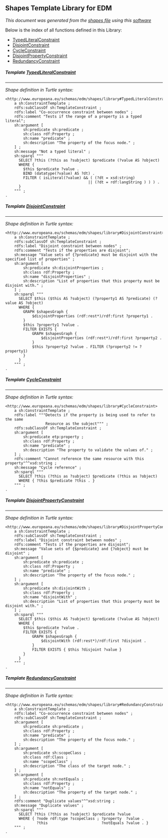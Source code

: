 
## Shapes Template Library for EDM
_This document was generated from the [shapes file](/shapes-edm/src/main/resources/etc/edm/shapes/library.ttl) using this [software](/shapes-doc)_

Below is the index of all functions defined in this Library:
- <a id="TypedLiteralConstraint" href="#TypedLiteralConstraint">TypedLiteralConstraint</a>
- <a id="DisjointConstraint" href="#DisjointConstraint">DisjointConstraint</a>
- <a id="CycleConstraint" href="#CycleConstraint">CycleConstraint</a>
- <a id="DisjointPropertyConstraint" href="#DisjointPropertyConstraint">DisjointPropertyConstraint</a>
- <a id="RedundancyConstraint" href="#RedundancyConstraint">RedundancyConstraint</a>

##### Template <a id="TypedLiteralConstraint" target="_blank" href="http://www.europeana.eu/schemas/edm/shapes/library#TypedLiteralConstraint">TypedLiteralConstraint</a>
------
_Shape definition in Turtle syntax:_

```
<http://www.europeana.eu/schemas/edm/shapes/library#TypedLiteralConstraint>
    a sh:ConstraintTemplate ;
    rdfs:subClassOf sh:TemplateConstraint ;
    rdfs:label "Co-occurrence constraint between nodes" ;
    rdfs:comment "Tests if the range of a property is a typed literal";
    sh:argument [
        sh:predicate sh:predicate ;
        sh:class rdf:Property ;
        sh:name "predicate" ;
        sh:description "The property of the focus node." ;
    ] ;
    sh:message "Not a typed literal" ;
    sh:sparql """
      SELECT ?this (?this as ?subject) $predicate (?value AS ?object)
      WHERE {
        $this $predicate ?value .
        BIND (datatype(?value) AS ?dt) .
        FILTER ( isLiteral(?value) && ( (?dt = xsd:string)
                                     || (?dt = rdf:langString ) ) ) .
      }
    """ ;
.
```

##### Template <a id="DisjointConstraint" target="_blank" href="http://www.europeana.eu/schemas/edm/shapes/library#DisjointConstraint">DisjointConstraint</a>
------
_Shape definition in Turtle syntax:_

```
<http://www.europeana.eu/schemas/edm/shapes/library#DisjointConstraint>
    a sh:ConstraintTemplate ;
    rdfs:subClassOf sh:TemplateConstraint ;
    rdfs:label "Disjoint constraint between nodes" ;
    rdfs:comment "Tests if the properties are disjoint";
    sh:message "Value sets of {?predicate} must be disjoint with the specified list of properties" ;
    sh:argument [
        sh:predicate sh:disjointProperties ;
        sh:class rdf:Property ;
        sh:name "disjointProperties" ;
        sh:description "List of properties that this property must be disjoint with." ;
    ] ;
    sh:sparql """
      SELECT $this ($this AS ?subject) (?property1 AS ?predicate) (?value AS ?object)
      WHERE {
        GRAPH $shapesGraph {
            $disjointProperties (rdf:rest*)/rdf:first ?property1 .
        }
        $this ?property1 ?value .
        FILTER EXISTS {
            GRAPH $shapesGraph {
                $disjointProperties (rdf:rest*)/rdf:first ?property2 .
            }
            $this ?property2 ?value . FILTER (?property2 != ?property1)
        }
      }
    """ ;
.
```

##### Template <a id="CycleConstraint" target="_blank" href="http://www.europeana.eu/schemas/edm/shapes/library#CycleConstraint">CycleConstraint</a>
------
_Shape definition in Turtle syntax:_

```
<http://www.europeana.eu/schemas/edm/shapes/library#CycleConstraint>
    a sh:ConstraintTemplate ;
    rdfs:label """Detects if the property is being used to refer to the same 
                  Resource as the subject""" ;
    rdfs:subClassOf sh:TemplateConstraint ;
    sh:argument [
        sh:predicate etp:property ;
        sh:class rdf:Property ;
        sh:name "predicate" ;
        sh:description "The property to validate the values of." ;
    ] ;
    rdfs:comment "Cannot reference the same resource with this property"^^xsd:string ;
    sh:message "Cycle reference" ;
    sh:sparql """
      SELECT ?this (?this as ?subject) $predicate (?this as ?object)
      WHERE { ?this $predicate ?this . }
    """ ;
.
```

##### Template <a id="DisjointPropertyConstraint" target="_blank" href="http://www.europeana.eu/schemas/edm/shapes/library#DisjointPropertyConstraint">DisjointPropertyConstraint</a>
------
_Shape definition in Turtle syntax:_

```
<http://www.europeana.eu/schemas/edm/shapes/library#DisjointPropertyConstraint>
    a sh:ConstraintTemplate ;
    rdfs:subClassOf sh:TemplateConstraint ;
    rdfs:label "Disjoint constraint between nodes" ;
    rdfs:comment "Tests if the properties are disjoint";
    sh:message "Value sets of {$predicate} and {?object} must be disjoint" ;
    sh:argument [
        sh:predicate sh:predicate ;
        sh:class rdf:Property ;
        sh:name "predicate" ;
        sh:description "The property of the focus node." ;
    ] ;
    sh:argument [
        sh:predicate sh:disjointWith ;
        sh:class rdf:Property ;
        sh:name "disjointWith" ;
        sh:description "List of properties that this property must be disjoint with." ;
    ] ;
    sh:sparql """
      SELECT $this ($this AS ?subject) $predicate (?value AS ?object)
      WHERE {
        $this $predicate ?value .
        FILTER EXISTS {
            GRAPH $shapesGraph {
                $disjointWith (rdf:rest*)/rdf:first ?disjoint .
            }
            FILTER EXISTS { $this ?disjoint ?value }
        }
      }
    """ ;
.
```

##### Template <a id="RedundancyConstraint" target="_blank" href="http://www.europeana.eu/schemas/edm/shapes/library#RedundancyConstraint">RedundancyConstraint</a>
------
_Shape definition in Turtle syntax:_

```
<http://www.europeana.eu/schemas/edm/shapes/library#RedundancyConstraint>
    a sh:ConstraintTemplate ;
    rdfs:label "Co-occurrence constraint between nodes" ;
    rdfs:subClassOf sh:TemplateConstraint ;
    sh:argument [
        sh:predicate sh:predicate ;
        sh:class rdf:Property ;
        sh:name "predicate" ;
        sh:description "The property of the focus node." ;
    ] ;
    sh:argument [
        sh:predicate sh:scopeClass ;
        sh:class rdf:Class ;
        sh:name "scopeClass" ;
        sh:description "The class of the target node." ;
    ] ;
    sh:argument [
        sh:predicate sh:notEquals ;
        sh:class rdf:Property ;
        sh:name "notEquals" ;
        sh:description "The property of the target node." ;
    ] ;
    rdfs:comment "Duplicate values"^^xsd:string ;
    sh:message "Duplicate values" ;
    sh:sparql """
      SELECT ?this (?this as ?subject) $predicate ?value
      WHERE { ?node rdf:type ?scopeClass ; ?property  ?value .
              ?this                        ?notEquals ?value . }
    """ ;
.
```
